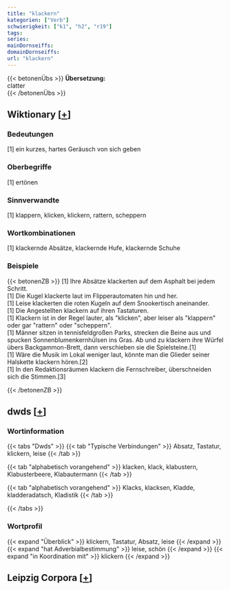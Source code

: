 ```yaml
---
title: "klackern"
kategorien: ["Verb"]
schwierigkeit: ["k1", "h2", "r19"]
tags:
series:
mainDornseiffs:
domainDornseiffs:
url: "klackern"
---
```


{{< betonenÜbs >}}
**Übersetzung:**  
clatter  
{{< /betonenÜbs >}}

## Wiktionary [[+](https://de.wiktionary.org/wiki/klackern)]

### Bedeutungen
[1] ein kurzes, hartes Geräusch von sich geben  

### Oberbegriffe
[1] ertönen  

### Sinnverwandte
[1] klappern, klicken, klickern, rattern, scheppern  

### Wortkombinationen
[1] klackernde Absätze, klackernde Hufe, klackernde Schuhe  

### Beispiele
{{< betonenZB >}}
[1] Ihre Absätze klackerten auf dem Asphalt bei jedem Schritt.  
[1] Die Kugel klackerte laut im Flipperautomaten hin und her.  
[1] Leise klackerten die roten Kugeln auf dem Snookertisch aneinander.  
[1] Die Angestellten klackern auf ihren Tastaturen.  
[1] Klackern ist in der Regel lauter, als "klicken", aber leiser als "klappern" oder gar "rattern" oder "scheppern".  
[1] Männer sitzen in tennisfeldgroßen Parks, strecken die Beine aus und spucken Sonnenblumenkernhülsen ins Gras. Ab und zu klackern ihre Würfel übers Backgammon-Brett, dann verschieben sie die Spielsteine.[1]  
[1] Wäre die Musik im Lokal weniger laut, könnte man die Glieder seiner Halskette klackern hören.[2]  
[1] In den Redaktionsräumen klackern die Fernschreiber, überschneiden sich die Stimmen.[3]  

{{< /betonenZB >}}


## dwds [[+](https://www.dwds.de/wb/klackern)]

### Wortinformation
{{< tabs "Dwds" >}}
{{< tab "Typische Verbindungen" >}}
Absatz, Tastatur, klickern, leise
{{< /tab >}}

{{< tab "alphabetisch vorangehend" >}}
klacken, klack, klabustern, Klabusterbeere, Klabautermann
{{< /tab >}}

{{< tab "alphabetisch vorangehend" >}}
Klacks, klacksen, Kladde, kladderadatsch, Kladistik
{{< /tab >}}

{{< /tabs >}}

### Wortprofil
{{< expand "Überblick" >}} klickern, Tastatur, Absatz, leise {{< /expand >}}
{{< expand "hat Adverbialbestimmung" >}} leise, schön {{< /expand >}}
{{< expand "in Koordination mit" >}} klickern {{< /expand >}}

## Leipzig Corpora [[+](https://corpora.uni-leipzig.de/en/res?word=klackern&corpusId=deu_newscrawl-public_2018)]

